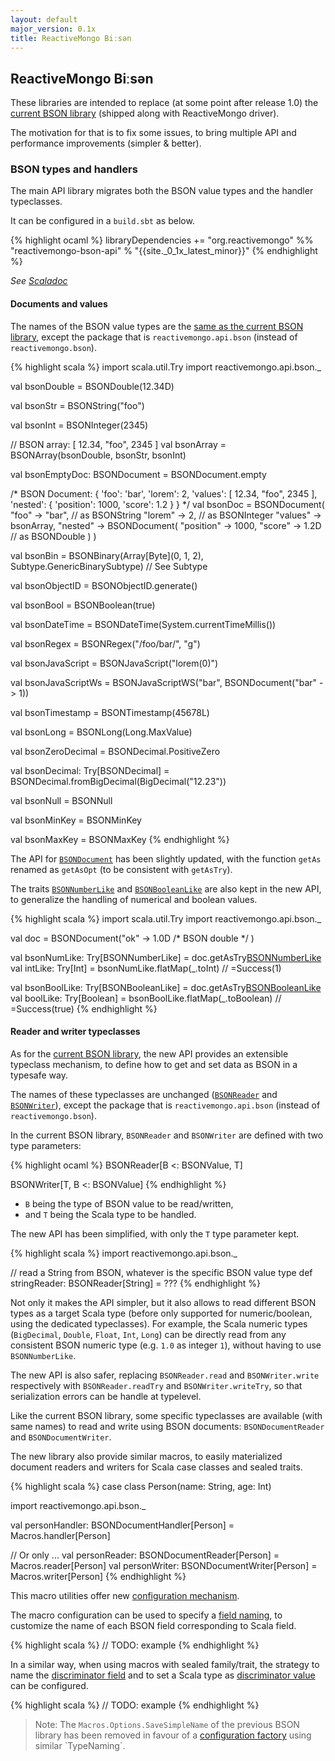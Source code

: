 ```yaml
---
layout: default
major_version: 0.1x
title: ReactiveMongo Biːsən
---
```


## ReactiveMongo Biːsən

These libraries are intended to replace (at some point after release 1.0) the [current BSON library](../bson/overview.html) (shipped along with ReactiveMongo driver).

The motivation for that is to fix some issues, to bring multiple API and performance improvements (simpler & better).

### BSON types and handlers

The main API library migrates both the BSON value types and the handler typeclasses.

It can be configured in a `build.sbt` as below.

{% highlight ocaml %}
libraryDependencies += "org.reactivemongo" %% "reactivemongo-bson-api" % "{{site._0_1x_latest_minor}}"
{% endhighlight %}

*See [Scaladoc](https://javadoc.io/doc/org.reactivemongo/reactivemongo-bson-api_{{site._0_1x_scala_major}}/{{site._0_1x_latest_minor}})*

#### Documents and values

The names of the BSON value types are the [same as the current BSON library](../bson/overview.html#documents-and-values), except the package that is `reactivemongo.api.bson` (instead of `reactivemongo.bson`).

{% highlight scala %}
import scala.util.Try
import reactivemongo.api.bson._

val bsonDouble = BSONDouble(12.34D)

val bsonStr = BSONString("foo")

val bsonInt = BSONInteger(2345)

// BSON array: [ 12.34, "foo", 2345 ]
val bsonArray = BSONArray(bsonDouble, bsonStr, bsonInt)

val bsonEmptyDoc: BSONDocument = BSONDocument.empty

/* BSON Document:
{
  'foo': 'bar',
  'lorem': 2,
  'values': [ 12.34, "foo", 2345 ],
  'nested': {
    'position': 1000,
    'score': 1.2
  }
}
*/
val bsonDoc = BSONDocument(
  "foo" -> "bar", // as BSONString
  "lorem" -> 2, // as BSONInteger
  "values" -> bsonArray,
  "nested" -> BSONDocument(
    "position" -> 1000,
    "score" -> 1.2D // as BSONDouble
  )
)

val bsonBin = BSONBinary(Array[Byte](0, 1, 2), Subtype.GenericBinarySubtype)
// See Subtype

val bsonObjectID = BSONObjectID.generate()

val bsonBool = BSONBoolean(true)

val bsonDateTime = BSONDateTime(System.currentTimeMillis())

val bsonRegex = BSONRegex("/foo/bar/", "g")

val bsonJavaScript = BSONJavaScript("lorem(0)")

val bsonJavaScriptWs = BSONJavaScriptWS("bar", BSONDocument("bar" -> 1))

val bsonTimestamp = BSONTimestamp(45678L)

val bsonLong = BSONLong(Long.MaxValue)

val bsonZeroDecimal = BSONDecimal.PositiveZero

val bsonDecimal: Try[BSONDecimal] =
  BSONDecimal.fromBigDecimal(BigDecimal("12.23"))

val bsonNull = BSONNull

val bsonMinKey = BSONMinKey

val bsonMaxKey = BSONMaxKey
{% endhighlight %}

The API for [`BSONDocument`](https://static.javadoc.io/org.reactivemongo/reactivemongo-bson-api_{{site._0_1x_scala_major}}/{{site._0_1x_latest_minor}}/reactivemongo/api/bson/BSONDocument.html) has been slightly updated, with the function `getAs` renamed as `getAsOpt` (to be consistent with `getAsTry`).

The traits [`BSONNumberLike`](https://static.javadoc.io/org.reactivemongo/reactivemongo-bson-api_{{site._0_1x_scala_major}}/{{site._0_1x_latest_minor}}/reactivemongo/api/bson/BSONNumberLike.html) and [`BSONBooleanLike`](https://static.javadoc.io/org.reactivemongo/reactivemongo-bson-api_{{site._0_1x_scala_major}}/{{site._0_1x_latest_minor}}/reactivemongo/api/bson/BSONBooleanLike.html) are also kept in the new API, to generalize the handling of numerical and boolean values.

{% highlight scala %}
import scala.util.Try
import reactivemongo.api.bson._

val doc = BSONDocument("ok" -> 1.0D /* BSON double */ )

val bsonNumLike: Try[BSONNumberLike] = doc.getAsTry[BSONNumberLike]("ok")
val intLike: Try[Int] = bsonNumLike.flatMap(_.toInt) // =Success(1)

val bsonBoolLike: Try[BSONBooleanLike] = doc.getAsTry[BSONBooleanLike]("ok")
val boolLike: Try[Boolean] = bsonBoolLike.flatMap(_.toBoolean) // =Success(true)
{% endhighlight %}

<!-- TODO: Handler for float as BSONDouble -->

<!-- TODO: trait for constant type such as BSONNUll -->

#### Reader and writer typeclasses

As for the [current BSON library](../bson/typeclasses.html), the new API provides an extensible typeclass mechanism, to define how to get and set data as BSON in a typesafe way.

The names of these typeclasses are unchanged ([`BSONReader`](https://static.javadoc.io/org.reactivemongo/reactivemongo-bson-api_{{site._0_1x_scala_major}}/{{site._0_1x_latest_minor}}/reactivemongo/api/bson/BSONReader.html) and [`BSONWriter`](https://static.javadoc.io/org.reactivemongo/reactivemongo-bson-api_{{site._0_1x_scala_major}}/{{site._0_1x_latest_minor}}/reactivemongo/api/bson/BSONWriter.html)), except the package that is `reactivemongo.api.bson` (instead of `reactivemongo.bson`).

In the current BSON library, `BSONReader` and `BSONWriter` are defined with two type parameters:

{% highlight ocaml %}
BSONReader[B <: BSONValue, T]

BSONWriter[T, B <: BSONValue]
{% endhighlight %}

- `B` being the type of BSON value to be read/written,
- and `T` being the Scala type to be handled.

The new API has been simplified, with only the `T` type parameter kept.

{% highlight scala %}
import reactivemongo.api.bson._

// read a String from BSON, whatever is the specific BSON value type
def stringReader: BSONReader[String] = ???
{% endhighlight %}

Not only it makes the API simpler, but it also allows to read different BSON types as a target Scala type (before only supported for numeric/boolean, using the dedicated typeclasses).
For example, the Scala numeric types (`BigDecimal`, `Double`, `Float`, `Int`, `Long`) can be directly read from any consistent BSON numeric type (e.g. `1.0` as integer `1`), without having to use `BSONNumberLike`.

<!-- TODO: BSON handler BSONDateTime Date => Instant; Java time handlers -->

The new API is also safer, replacing `BSONReader.read` and `BSONWriter.write` respectively with `BSONReader.readTry` and `BSONWriter.writeTry`, so that serialization errors can be handle at typelevel.

Like the current BSON library, some specific typeclasses are available (with same names) to read and write using BSON documents: `BSONDocumentReader` and `BSONDocumentWriter`.

<!-- TODO: BSONDocumentReader + .from factory (plus de trait) -->

The new library also provide similar macros, to easily materialized document readers and writers for Scala case classes and sealed traits.

{% highlight scala %}
case class Person(name: String, age: Int)

import reactivemongo.api.bson._

val personHandler: BSONDocumentHandler[Person] = Macros.handler[Person]

// Or only ...
val personReader: BSONDocumentReader[Person] = Macros.reader[Person]
val personWriter: BSONDocumentWriter[Person] = Macros.writer[Person]
{% endhighlight %}

This macro utilities offer new [configuration mechanism](https://static.javadoc.io/org.reactivemongo/reactivemongo-bson-api_{{site._0_1x_scala_major}}/{{site._0_1x_latest_minor}}/reactivemongo/api/bson/MacroConfiguration.html).

The macro configuration can be used to specify a [field naming](https://static.javadoc.io/org.reactivemongo/reactivemongo-bson-api_{{site._0_1x_scala_major}}/{{site._0_1x_latest_minor}}/reactivemongo/api/bson/FieldNaming.html), to customize the name of each BSON field corresponding to Scala field.

{% highlight scala %}
// TODO: example
{% endhighlight %}

In a similar way, when using macros with sealed family/trait, the strategy to name the [discriminator field](https://static.javadoc.io/org.reactivemongo/reactivemongo-bson-api_{{site._0_1x_scala_major}}/{{site._0_1x_latest_minor}}/reactivemongo/api/bson/MacroConfiguration.html#discriminator:String) and to set a Scala type as [discriminator value](https://static.javadoc.io/org.reactivemongo/reactivemongo-bson-api_{{site._0_1x_scala_major}}/{{site._0_1x_latest_minor}}/reactivemongo/api/bson/TypeNaming.html) can be configured.

{% highlight scala %}
// TODO: example
{% endhighlight %}

> Note: The `Macros.Options.SaveSimpleName` of the previous BSON library has been removed in favour of a [configuration factory](https://static.javadoc.io/org.reactivemongo/reactivemongo-bson-api_{{site._0_1x_scala_major}}/{{site._0_1x_latest_minor}}/reactivemongo/api/bson/MacroConfiguration$.html#simpleTypeName[Opts%3C:reactivemongo.api.bson.MacroOptions](implicitevidence$2:reactivemongo.api.bson.MacroOptions.ValueOf[Opts]):reactivemongo.api.bson.MacroConfiguration.Aux[Opts]) using similar `TypeNaming`.

<!-- TODO:
Rename Macro.Options to MacroOptions
Improved macros: MacroOptions
option to disable warning
-->

<!-- TODO: Changelog

BSONIterator
serialization (OOM with reactivemongo.bson)
BSONArray no longer ElementProducer (only values)

BSONBinary.unapply only Subtype (no byte array)
BSONObjectID.valueAsArray => byteArray
DocumentKeyNotFoundException => BSONValueNotFoundException & improved exceptions more explicit

BSONObjectID parse => Try

TODO: BSONDocument varArg factory optimized and support more cases
-->